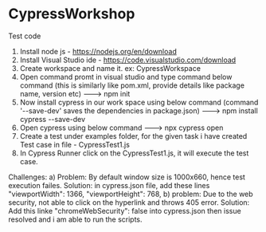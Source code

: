 # CypressWorkshop
Test code

1) Install node js - https://nodejs.org/en/download
2) Install Visual Studio ide - https://code.visualstudio.com/download
3) Create workspace and name it. ex: CypressWorkspace
4) Open command promt in visual studio and type command below command (this is similarly like pom.xml, provide details like package name, version etc)
  ---> npm init 
5) Now install cypress in our work space using below command (command '--save-dev' saves the dependencies in package.json)
  ---> npm install cypress --save-dev
6) Open cypress using below command
  ---> npx cypress open
7) Create a test under examples folder, for the given task i have created Test case in file - CypressTest1.js
8) In Cypress Runner click on the CypressTest1.js, it will execute the test case.

Challenges:
a) Problem: By default window size is 1000x660, hence test execution failes. 
   Solution: in cypress.json file, add these lines "viewportWidth": 1366,
    "viewportHeight": 768,
b) problem: Due to the web security, not able to click on the hyperlink and throws 405 error. 
   Solution: Add this linke "chromeWebSecurity": false into cypress.json then issue resolved and i am able to run the scripts.
